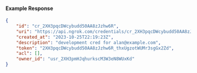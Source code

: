 <!-- Code generated for API Clients. DO NOT EDIT. -->

#### Example Response

```json
{
	"id": "cr_2XH3pqcDWcybudd50AA8zJzhw6R",
	"uri": "https://api.ngrok.com/credentials/cr_2XH3pqcDWcybudd50AA8zJzhw6R",
	"created_at": "2023-10-25T22:19:23Z",
	"description": "development cred for alan@example.com",
	"token": "2XH3pqcDWcybudd50AA8zJzhw6R_thxUgzotWUMr3sgGx2Zd",
	"acl": [],
	"owner_id": "usr_2XH3pmHJqhurkscM3W3eN8WUxKd"
}
```
